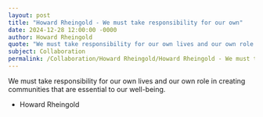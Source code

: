 ```yaml
---
layout: post
title: "Howard Rheingold - We must take responsibility for our own"
date: 2024-12-28 12:00:00 -0000
author: Howard Rheingold
quote: "We must take responsibility for our own lives and our own role in creating communities that are essential to our well-being."
subject: Collaboration
permalink: /Collaboration/Howard Rheingold/Howard Rheingold - We must take responsibility for our own
---
```


We must take responsibility for our own lives and our own role in creating communities that are essential to our well-being.

- Howard Rheingold
